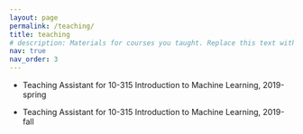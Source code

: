 ```yaml
---
layout: page
permalink: /teaching/
title: teaching
# description: Materials for courses you taught. Replace this text with your description.
nav: true
nav_order: 3
---
```


* Teaching Assistant for 10-315 Introduction to Machine Learning, 2019-spring

* Teaching Assistant for 10-315 Introduction to Machine Learning, 2019-fall
